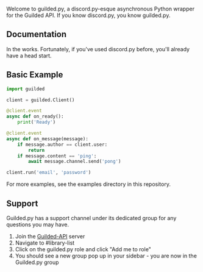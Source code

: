 Welcome to guilded.py, a discord.py-esque asynchronous Python wrapper for the Guilded API. If you know discord.py, you know guilded.py.

## Documentation

In the works. Fortunately, if you've used discord.py before, you'll already have a head start.

## Basic Example

```py
import guilded

client = guilded.Client()

@client.event
async def on_ready():
    print('Ready')

@client.event
async def on_message(message):
    if message.author == client.user:
        return
    if message.content == 'ping':
        await message.channel.send('pong')

client.run('email', 'password')
```

For more examples, see the examples directory in this repository.

## Support

Guilded.py has a support channel under its dedicated group for any questions you may have.

1. Join the [Guilded-API](https://community.guildedapi.com) server
2. Navigate to #library-list
3. Click on the guilded.py role and click "Add me to role"
4. You should see a new group pop up in your sidebar - you are now in the Guilded.py group
